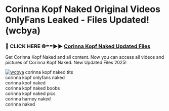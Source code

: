 # Corinna Kopf Naked Original Videos 0nlyFans Leaked - Files Updated! (wcbya)

<h3>🔴 CLICK HERE 🌐==►► <a href="https://tinyurl.com/up5wt9bj" rel="nofollow">Corinna Kopf Naked Updated Files</a></h3>

Get Corinna Kopf Naked and all content. Now you can access all videos and pictures of Corinna Kopf Naked. New Updated Files 2025!

[![wcbya](https://i.imgur.com/ABiUzMV.gif)](https://tinyurl.com/up5wt9bj)
corinna kopf naked tits<br>
corinna kopf onlyfans naked<br>
corinna koof naked<br>
corinna kopf naked boobs<br>
corinna kopf naked pics<br>
corinna harney naked<br>
corinna naked
